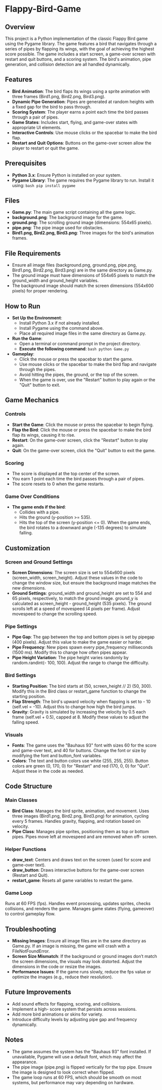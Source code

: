 # Flappy-Bird-Game
## Overview
This project is a Python implementation of the classic Flappy Bird game using the Pygame library. The game features a bird that navigates through a series of pipes by flapping its wings, with the goal of achieving the highest score possible. The game includes a start screen, a game-over screen with restart and quit buttons, and a scoring system. The bird's animation, pipe generation, and collision detection are all handled dynamically.

## Features
- **Bird Animation**: The bird flaps its wings using a sprite animation with three frames (Bird1.png, Bird2.png, Bird3.png).
- **Dynamic Pipe Generation**: Pipes are generated at random heights with a fixed gap for the bird to pass through.
- **Scoring System**: The player earns a point each time the bird passes through a pair of pipes.
- **Game States**: Includes start, flying, and game-over states with appropriate UI elements.
- **Interactive Controls**: Use mouse clicks or the spacebar to make the bird flap.
- **Restart and Quit Options**: Buttons on the game-over screen allow the player to restart or quit the game.
## Prerequisites
- **Python 3.x**: Ensure Python is installed on your system.
- **Pygame Library**: The game requires the Pygame library to run. Install it using: ```bash pip install pygame ```
## Files
- **Game.py**: The main game script containing all the game logic.
- **background.png**: The background image for the game.
- **ground.png**: The scrolling ground image (dimensions: 554x65 pixels).
- **pipe.png**: The pipe image used for obstacles.
- **Bird1.png, Bird2.png, Bird3.png**: Three images for the bird's animation frames.
## File Requirements
- Ensure all image files (background.png, ground.png, pipe.png, Bird1.png, Bird2.png, Bird3.png) are in the same directory as Game.py.
- The ground image must have dimensions of 554x65 pixels to match the ground_width and ground_height variables.
- The background image should match the screen dimensions (554x600 pixels) for proper rendering.
## How to Run
- **Set Up the Environment**:
  - Install Python 3.x if not already installed.
  - Install Pygame using the command above.
  - Place all required image files in the same directory as Game.py.
- **Run the Game**:
    - Open a terminal or command prompt in the project directory.
    - **Execute the following command**: ```bash python Game.py ```
- **Gameplay**:
   - Click the mouse or press the spacebar to start the game.
   - Use mouse clicks or the spacebar to make the bird flap and navigate through the pipes.
   - Avoid hitting the pipes, the ground, or the top of the screen.
   - When the game is over, use the "Restart" button to play again or the "Quit" button to exit.
## Game Mechanics
### Controls
- **Start the Game**: Click the mouse or press the spacebar to begin flying.
- **Flap the Bird**: Click the mouse or press the spacebar to make the bird flap its wings, causing it to rise.
- **Restart**: On the game-over screen, click the "Restart" button to play again.
- **Quit**: On the game-over screen, click the "Quit" button to exit the game.
### Scoring
- The score is displayed at the top center of the screen.
- You earn 1 point each time the bird passes through a pair of pipes.
- The score resets to 0 when the game restarts.
### Game Over Conditions
- **The game ends if the bird**:
   - Collides with a pipe.
   - Hits the ground (y-position >= 535).
   - Hits the top of the screen (y-position <= 0).
When the game ends, the bird rotates to a downward angle (-135 degrees) to simulate falling.
## Customization
### Screen and Ground Settings
- **Screen Dimensions**: The screen size is set to 554x600 pixels (screen_width, screen_height). Adjust these values in the code to change the window size, but ensure the background image matches the new dimensions.
- **Ground Settings**:
ground_width and ground_height are set to 554 and 65 pixels, respectively, to match the ground image.
ground_y is calculated as screen_height -  ground_height (535 pixels).
The ground scrolls left at a speed of movespeed (4 pixels per frame). Adjust movespeed to change the scrolling speed.
### Pipe Settings
- **Pipe Gap**: The gap between the top and bottom pipes is set by pipegap (400 pixels). Adjust this value to make the game easier or harder.
- **Pipe Frequency**: New pipes spawn every pipe_frequency milliseconds (1500 ms). Modify this to change how often pipes appear.
- **Pipe Height Variation**: The pipe height varies randomly by random.randint(- 100, 100). Adjust the range to change the difficulty.
### Bird Settings
- **Starting Position**: The bird starts at (50, screen_height // 2) (50, 300). Modify this in the Bird class or restart_game function to change the starting position.
- **Flap Strength**: The bird's upward velocity when flapping is set to - 10 (self.vel = -10). Adjust this to change how high the bird jumps.
- **Gravity**: Gravity is simulated by increasing the velocity by 0.5 each frame (self.vel + 0.5), capped at 8. Modify these values to adjust the falling speed.
### Visuals
- **Fonts**: The game uses the "Bauhaus 93" font with sizes 60 for the score and game-over text, and 40 for buttons. Change the font or size by modifying the font and button_font variables.
- **Colors**: The text and button colors use white (255, 255, 255). Button colors are green (0, 170, 0) for "Restart" and red (170, 0, 0) for "Quit". Adjust these in the code as needed.
## Code Structure
### Main Classes
- **Bird Class**:
Manages the bird sprite, animation, and movement.
Uses three images (Bird1.png, Bird2.png, Bird3.png) for animation, cycling every 5 frames.
Handles gravity, flapping, and rotation based on velocity.
- **Pipe Class**:
Manages pipe sprites, positioning them as top or bottom pipes.
Pipes move left at movespeed and are removed when off- screen.
### Helper Functions
- **draw_text**: Centers and draws text on the screen (used for score and game-over text).
- **draw_button**: Draws interactive buttons for the game-over screen (Restart and Quit).
- **restart_game**: Resets all game variables to restart the game.
### Game Loop
Runs at 60 FPS (fps).
Handles event processing, updates sprites, checks collisions, and renders the game.
Manages game states (flying, gameover) to control gameplay flow.
## Troubleshooting
- **Missing Images**: Ensure all image files are in the same directory as Game.py. If an image is missing, the game will crash with a FileNotFoundError.
- **Screen Size Mismatch**: If the background or ground images don’t match the screen dimensions, the visuals may look distorted. Adjust the dimensions in the code or resize the images.
- **Performance Issues**: If the game runs slowly, reduce the fps value or optimize the images (e.g., reduce their resolution).
## Future Improvements
- Add sound effects for flapping, scoring, and collisions.
- Implement a high- score system that persists across sessions.
- Add more bird animations or skins for variety.
- Introduce difficulty levels by adjusting pipe gap and frequency dynamically.
## Notes
- The game assumes the system has the "Bauhaus 93" font installed. If unavailable, Pygame will use a default font, which may affect the appearance.
- The pipe image (pipe.png) is flipped vertically for the top pipe. Ensure the image is designed to look correct when flipped.
- The game loop runs at 60 FPS, which should be smooth on most systems, but performance may vary depending on hardware.
